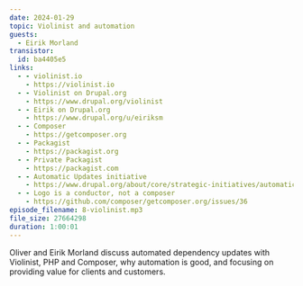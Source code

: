 ```yaml
---
date: 2024-01-29
topic: Violinist and automation
guests:
  - Eirik Morland
transistor:
  id: ba4405e5
links:
  - - violinist.io
    - https://violinist.io
  - - Violinist on Drupal.org
    - https://www.drupal.org/violinist
  - - Eirik on Drupal.org
    - https://www.drupal.org/u/eiriksm
  - - Composer
    - https://getcomposer.org
  - - Packagist
    - https://packagist.org
  - - Private Packagist
    - https://packagist.com
  - - Automatic Updates initiative
    - https://www.drupal.org/about/core/strategic-initiatives/automatic-updates
  - - Logo is a conductor, not a composer
    - https://github.com/composer/getcomposer.org/issues/36
episode_filename: 8-violinist.mp3
file_size: 27664298
duration: 1:00:01
---
```


Oliver and Eirik Morland discuss automated dependency updates with Violinist, PHP and Composer, why automation is good, and focusing on providing value for clients and customers.
